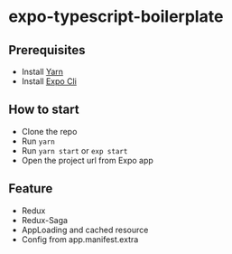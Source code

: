 # expo-typescript-boilerplate

## Prerequisites

- Install [Yarn](https://yarnpkg.com/lang/en/)
- Install [Expo Cli](https://expo.io/tools#cli)

## How to start

- Clone the repo
- Run `yarn`
- Run `yarn start` or `exp start`
- Open the project url from Expo app

## Feature

- Redux
- Redux-Saga
- AppLoading and cached resource
- Config from app.manifest.extra
